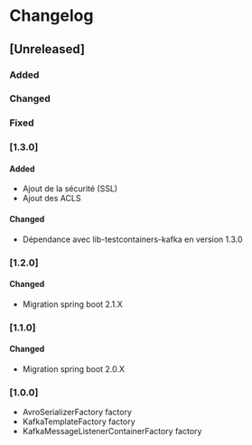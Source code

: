 # Changelog

## [Unreleased]
### Added

### Changed

### Fixed

### [1.3.0]

#### Added

- Ajout de la sécurité (SSL)
- Ajout des ACLS 

#### Changed

- Dépendance avec lib-testcontainers-kafka en version 1.3.0 

### [1.2.0]

#### Changed

- Migration spring boot 2.1.X

### [1.1.0]

#### Changed

- Migration spring boot 2.0.X
### [1.0.0]

- AvroSerializerFactory factory
- KafkaTemplateFactory factory
- KafkaMessageListenerContainerFactory factory
